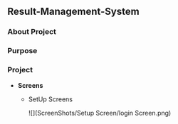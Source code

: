 ## Result-Management-System

### About Project

### Purpose

### Project

  * __Screens__
  
    * SetUp Screens
    
      
      ![](ScreenShots/Setup Screen/login Screen.png)


